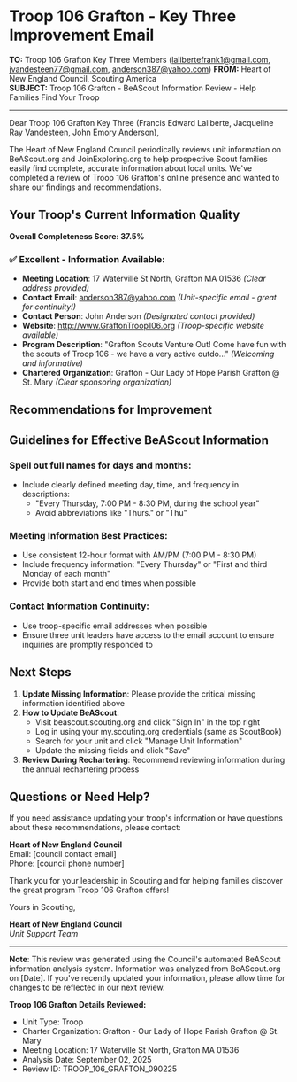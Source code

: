 # Troop 106 Grafton - Key Three Improvement Email

**TO:** Troop 106 Grafton Key Three Members (lalibertefrank1@gmail.com, jvandesteen77@gmail.com, anderson387@yahoo.com)
**FROM:** Heart of New England Council, Scouting America  
**SUBJECT:** Troop 106 Grafton - BeAScout Information Review - Help Families Find Your Troop  

---

Dear Troop 106 Grafton Key Three (Francis Edward Laliberte, Jacqueline Ray Vandesteen, John Emory Anderson),

The Heart of New England Council periodically reviews unit information on BeAScout.org and JoinExploring.org to help prospective Scout families easily find complete, accurate information about local units. We've completed a review of Troop 106 Grafton's online presence and wanted to share our findings and recommendations.

## Your Troop's Current Information Quality

**Overall Completeness Score: 37.5%**



### ✅ **Excellent - Information Available:**
- **Meeting Location**: 17 Waterville St North, Grafton MA 01536 *(Clear address provided)*
- **Contact Email**: anderson387@yahoo.com *(Unit-specific email - great for continuity!)*
- **Contact Person**: John Anderson *(Designated contact provided)*
- **Website**: http://www.GraftonTroop106.org *(Troop-specific website available)*
- **Program Description**: "Grafton Scouts Venture Out! Come have fun with the scouts of Troop 106 - we have a very active outdo..." *(Welcoming and informative)*
- **Chartered Organization**: Grafton - Our Lady of Hope Parish Grafton @ St. Mary *(Clear sponsoring organization)*

## Recommendations for Improvement



## Guidelines for Effective BeAScout Information

### **Spell out full names for days and months:**
- Include clearly defined meeting day, time, and frequency in descriptions:
  - "Every Thursday, 7:00 PM - 8:30 PM, during the school year"
  - Avoid abbreviations like "Thurs." or "Thu"

### **Meeting Information Best Practices:**
- Use consistent 12-hour format with AM/PM (7:00 PM - 8:30 PM)
- Include frequency information: "Every Thursday" or "First and third Monday of each month"
- Provide both start and end times when possible

### **Contact Information Continuity:**
- Use troop-specific email addresses when possible
- Ensure three unit leaders have access to the email account to ensure inquiries are promptly responded to

## Next Steps

1. **Update Missing Information**: Please provide the critical missing information identified above
2. **How to Update BeAScout**: 
   - Visit beascout.scouting.org and click "Sign In" in the top right
   - Log in using your my.scouting.org credentials (same as ScoutBook)
   - Search for your unit and click "Manage Unit Information"
   - Update the missing fields and click "Save"
3. **Review During Rechartering**: Recommend reviewing information during the annual rechartering process

## Questions or Need Help?

If you need assistance updating your troop's information or have questions about these recommendations, please contact:

**Heart of New England Council**  
Email: [council contact email]  
Phone: [council phone number]

Thank you for your leadership in Scouting and for helping families discover the great program Troop 106 Grafton offers!

Yours in Scouting,

**Heart of New England Council**  
*Unit Support Team*

---

**Note**: This review was generated using the Council's automated BeAScout information analysis system. Information was analyzed from BeAScout.org on [Date]. If you've recently updated your information, please allow time for changes to be reflected in our next review.

**Troop 106 Grafton Details Reviewed:**
- Unit Type: Troop
- Charter Organization: Grafton - Our Lady of Hope Parish Grafton @ St. Mary  
- Meeting Location: 17 Waterville St North, Grafton MA 01536
- Analysis Date: September 02, 2025
- Review ID: TROOP_106_GRAFTON_090225